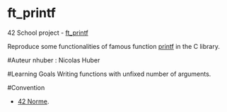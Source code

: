 # ft_printf
42 School project - [ft_printf](./subject/ft_printf.pdf)

Reproduce some functionalities of famous function [printf](http://www.tutorialspoint.com/c_standard_library/c_function_printf.htm) in the C library.

#Auteur
nhuber : Nicolas Huber <br />

#Learning Goals
Writing functions with unfixed number of arguments.

#Convention
+ [42 Norme](./subject/norme.pdf).<br />
